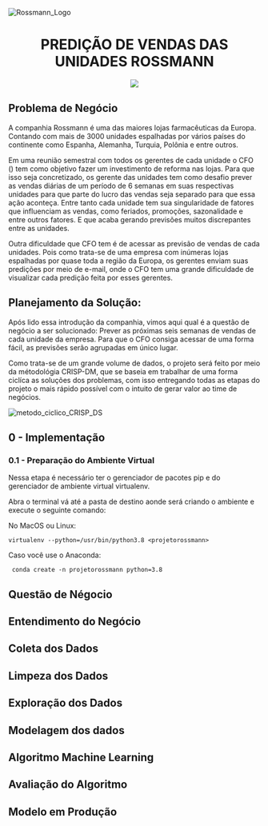 
![Rossmann_Logo](https://user-images.githubusercontent.com/78666925/184509590-c06577fd-b0fb-4f46-98e1-26162402c86a.png)
<h1 align="center"> PREDIÇÃO DE VENDAS DAS UNIDADES ROSSMANN  </h1>

<p align="center">
<img src="http://img.shields.io/static/v1?label=STATUS&message=CONCLUIDO%20&color=GREEN&style=for-the-badge"/>
</p>

## Problema de Negócio
A companhia Rossmann é uma das maiores lojas farmacêuticas da Europa. Contando com mais de 3000 unidades espalhadas por vários países do continente como Espanha, Alemanha, Turquia, Polônia e entre outros. 

Em uma reunião semestral com todos os gerentes de cada unidade o CFO () tem como objetivo fazer um investimento de reforma nas lojas. Para que isso seja concretizado, os gerente das unidades tem como desafio prever as vendas diárias de um período de 6 semanas em suas respectivas unidades para que parte do lucro das vendas seja separado para que essa ação aconteça. Entre tanto cada unidade tem sua singularidade de fatores que influenciam as vendas, como feriados, promoções, sazonalidade e entre outros fatores. E que acaba gerando previsões muitos discrepantes entre as unidades. 

 Outra dificuldade que CFO tem é de acessar as previsão de vendas de cada unidades. Pois como trata-se de uma empresa com inúmeras lojas espalhadas por quase toda a região da Europa, os gerentes enviam suas predições por meio de e-mail, onde o CFO tem uma grande dificuldade de visualizar cada predição feita por esses gerentes.

## Planejamento da Solução:
Após lido essa introdução da companhia, vimos aqui qual é a questão de negócio a ser solucionado:  Prever as próximas seis semanas de vendas de cada unidade da empresa. 
Para que o CFO consiga acessar de uma forma fácil, as previsões serão agrupadas em único lugar. 

Como trata-se de um grande volume de dados, o projeto será feito por meio da métodológia CRISP-DM, que se baseia em trabalhar de uma forma ciclíca as soluções dos problemas, com isso entregando todas as etapas do projeto o mais rápido possível com o intuito de gerar valor ao time de negócios. 



![metodo_ciclico_CRISP_DS](https://user-images.githubusercontent.com/78666925/184556632-b96a775d-7dbc-4427-9699-402c57d0dd39.png)

## 0 - Implementação

 ### 0.1 - Preparação do Ambiente Virtual
  Nessa etapa é necessário ter o gerenciador de pacotes pip e do gerenciador de ambiente virtual virtualenv. 
     
   Abra o terminal vá até a pasta de destino aonde será criando o ambiente e execute o seguinte comando:
 
   No MacOS ou Linux:
 
 ``` virtualenv --python=/usr/bin/python3.8 <projetorossmann> ```
 
 
   Caso você use o Anaconda:
 
   ```  conda create -n projetorossmann python=3.8 ```
      

      
   
 
## Questão de Négocio

## Entendimento do Negócio

## Coleta dos Dados

## Limpeza dos Dados

## Exploração dos Dados

## Modelagem dos dados

## Algoritmo Machine Learning

## Avaliação do Algoritmo 

## Modelo em Produção

